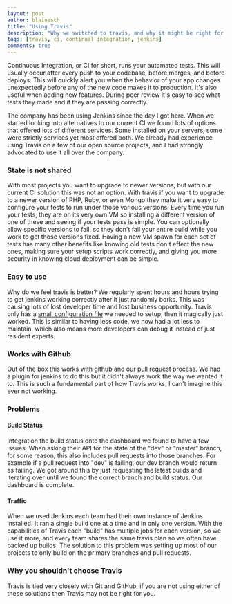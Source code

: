 ```yaml
---
layout: post
author: blainesch
title: "Using Travis"
description: "Why we switched to travis, and why it might be right for you."
tags: [travis, ci, continual integration, jenkins]
comments: true
---
```


Continuous Integration, or CI for short, runs your automated tests. This will usually occur after every push to your codebase, before merges, and before deploys. This will quickly alert you when the behavior of your app changes unexpectedly before any of the new code makes it to production. It's also useful when adding new features. During peer review it's easy to see what tests they made and if they are passing correctly.

The company has been using Jenkins since the day I got here. When we started looking into alternatives to our current CI we found lots of options that offered lots of different services. Some installed on your servers, some were strictly services yet most offered both. We already had experience using Travis on a few of our open source projects, and I had strongly advocated to use it all over the company.

### State is not shared
With most projects you want to upgrade to newer versions, but with our current CI solution this was not an option. With travis if you want to upgrade to a newer version of PHP, Ruby, or even Mongo they make it very easy to configure your tests to run under those various versions. Every time you run your tests, they are on its very own VM so installing a different version of one of these and seeing if your tests pass is simple. You can optionally allow specific versions to fail, so they don't fail your entire build while you work to get those versions fixed.
Having a new VM spawn for each set of tests has many other benefits like knowing old tests don't effect the new ones, making sure your setup scripts work correctly, and giving you more security in knowing cloud deployment can be simple.

### Easy to use
Why do we feel travis is better? We regularly spent hours and hours trying to get jenkins working correctly after it just randomly borks. This was causing lots of lost developer time and lost business opportunity. Travis only has a [small configuration file](http://docs.travis-ci.com/user/build-configuration/) we needed to setup, then it magically just worked. This is similar to having less code, we now had a lot less to maintain, which also means more developers can debug it instead of just resident experts.

### Works with Github
Out of the box this works with github and our pull request process. We had a plugin for jenkins to do this but it didn't always work the way we wanted it to. This is such a fundamental part of how Travis works, I can't imagine this ever not working.

### Problems

#### Build Status
Integration the build status onto the dashboard we found to have a few issues. When asking their API for the state of the "dev" or "master" branch, for some reason, this also includes pull requests into those branches. For example if a pull request into "dev" is failing, our dev branch would return as failing.
We got around this by just requesting the latest builds and iterating over until we found the correct branch and build status. Our dashboard is complete.

#### Traffic
When we used Jenkins each team had their own instance of Jenkins installed. It ran a single build one at a time and in only one version. With the capabilities of Travis each "build" has multiple jobs for each version, so we use it more, and every team shares the same travis plan so we often have backed up builds.
The solution to this problem was setting up most of our projects to only build on the primary branches and pull requests.

### Why you shouldn't choose Travis
Travis is tied very closely with Git and GitHub, if you are not using either of these solutions then Travis may not be right for you.
